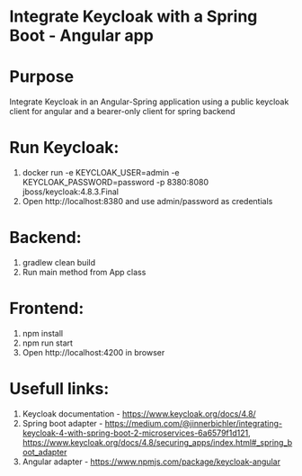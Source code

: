 # Integrate Keycloak with a Spring Boot - Angular app

# Purpose
  Integrate Keycloak in an Angular-Spring application using a public keycloak client for angular and a bearer-only client for spring backend

# Run Keycloak:
  1. docker run -e KEYCLOAK_USER=admin -e KEYCLOAK_PASSWORD=password -p 8380:8080 jboss/keycloak:4.8.3.Final
  2. Open http://localhost:8380 and use admin/password as credentials

# Backend:
  1. gradlew clean build
  2. Run main method from App class
# Frontend:
  1. npm install
  2. npm run start
  3. Open http://localhost:4200 in browser
  
# Usefull links:
  1. Keycloak documentation - https://www.keycloak.org/docs/4.8/
  2. Spring boot adapter - https://medium.com/@jinnerbichler/integrating-keycloak-4-with-spring-boot-2-microservices-6a6579f1d121, https://www.keycloak.org/docs/4.8/securing_apps/index.html#_spring_boot_adapter
  3. Angular adapter - https://www.npmjs.com/package/keycloak-angular
